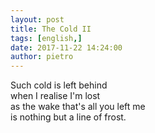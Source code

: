```yaml
---
layout: post
title: The Cold II
tags: [english,]
date: 2017-11-22 14:24:00
author: pietro
---
```

Such cold is left behind<br/>when I realise I'm lost<br/>as the wake that's all you left me<br/>is nothing but a line of frost.
